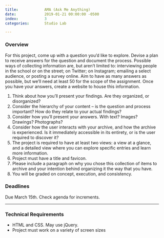 ```yaml
---
title:            AMA (Ask Me Anything)
date:             2019-01-21 00:00:00 -0500
index:            3
categories:       Studio Lab

---
```


### Overview

For this project, come up with a question you’d like to explore. Devise a plan to receive answers for the question and document the process. Possible ways of collecting information are, but aren’t limited to: interviewing people in the school or on the street; on Twitter; on Instagram; emailing a select audience, or posting a survey online. Aim to have as many answers as possible, but we’ll need at least 50 for the scope of the assignment. Once you have your answers, create a website to house this information.

1. Think about how you’ll present your findings. Are they organized, or disorganized?
2. Consider the hierarchy of your content – is the question and process important? How do they relate to your actual findings?
3. Consider how you’ll present your answers. With text? Images? Drawings? Photographs?
4. Consider how the user interacts with your archive, and how the archive is experienced. Is it immediately accessible in its entirety, or is the user required to discover it?
5. The project is required to have at least two views: a view at a glance, and a detailed view where you can explore specific entries and learn more information.
6. Project must have a title and favicon.
7. Please include a paragraph on why you chose this collection of items to archive and your intention behind organizing it the way that you have.
8. You will be graded on concept, execution, and consistency.

### Deadlines

Due March 15th. Check agenda for increments.

---

### Technical Requirements

- HTML and CSS. May use jQuery.
- Project must work on a variety of screen sizes

